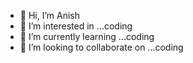 - 👋 Hi, I’m Anish
- 👀 I’m interested in ...coding
- 🌱 I’m currently learning ...coding
- 💞️ I’m looking to collaborate on ...coding


<!---
Anish-1101-lab/Anish-1101-lab is a ✨ special ✨ repository because its `README.md` (this file) appears on your GitHub profile.
You can click the Preview link to take a look at your changes.
--->
